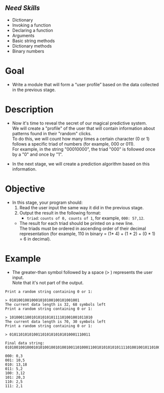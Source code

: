 ## ***Need Skills***
- Dictionary
- Invoking a function
- Declaring a function
- Arguments
- Basic string methods
- Dictionary methods
- Binary numbers

# Goal
- Write a module that will form a “user profile” based on the data collected in the previous stage.

# Description
- Now it's time to reveal the secret of our magical predictive system.<br>
We will create a "profile" of the user that will contain information about patterns found in their "random" clicks.<br>
To do this, we will count how many times a certain character (0 or 1) follows a specific triad of numbers (for example, 000 or 011).<br>
For example, in the string "00010000", the triad "000" is followed once by a "0" and once by "1".

- In the next stage, we will create a prediction algorithm based on this information.

# Objective
- In this stage, your program should:<br>
    1. Read the user input the same way it did in the previous stage.
    2. Output the result in the following format:<br>
        - `triad`: `counts of 0, counts of 1`, for example, `000: 57,12`.<br>
    - The result for each triad should be printed on a new line.<br>
    The triads must be ordered in ascending order of their decimal representation (for example, 110 in binary = (1* 4) + (1 * 2) + (0 * 1) = 6 in decimal).

# Example
- The greater-than symbol followed by a space (> ) represents the user input.<br>
Note that it's not part of the output.

```
Print a random string containing 0 or 1:

> 01010010010001010100100101001001
The current data length is 32, 68 symbols left
Print a random string containing 0 or 1:

> 10100011001010101010111101001001011010
The current data length is 70, 30 symbols left
Print a random string containing 0 or 1:

> 0101101010100110101010101010001110011

Final data string:
01010010010001010100100101001001101000110010101010101111010010010110100101101010100110101010101010001110011

000: 0,3
001: 10,5
010: 13,18
011: 5,2
100: 3,12
101: 20,3
110: 2,5
111: 2,1
```